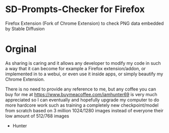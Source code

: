 # SD-Prompts-Checker for Firefox

Firefox Extension (Fork of Chrome Extension) to check PNG data embedded by Stable Diffusion

# Orginal

As sharing is caring and it allows any developer to modify my code
in such a way that it can become for example a Firefox extension/addon,
or implemented in to a webui, or even use it inside apps, or simply
beautify my Chrome Extension.

There is no need to provide any reference to me, but any coffee you
can buy for me at https://www.buymeacoffee.com/iamhunter69 is very much
appreciated so I can eventually and hopefully upgrade my computer
to do more hardcore work such as training a completely new
checkpoint/model from scratch based on 3 million 1024/1280 images
instead of everyone their low amount of 512/768 images

- Hunter
